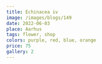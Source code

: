 ```yaml
---
title: Echinacea iv
image: /images/blogs/149
date: 2022-06-03
place: Aarhus
tags: flower, shop
colors: purple, red, blue, orange
price: 75
gallery: 2
---
```

